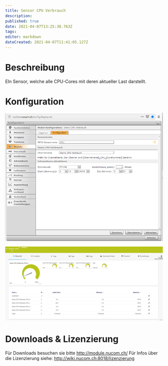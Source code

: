 ```yaml
---
title: Sensor CPU Verbrauch
description: 
published: true
date: 2021-04-07T13:25:30.763Z
tags: 
editor: markdown
dateCreated: 2021-04-07T11:41:05.127Z
---
```


# Beschreibung
EIn Sensor, welche alle CPU-Cores mit deren aktueller Last darstellt.
# Konfiguration
![Cpu](/uploads/prtg/cpu.png "Cpu")

![Cpusensor](/uploads/prtg/cpusensor.png "Cpusensor")
# Downloads & Lizenzierung
Für Downloads besuchen sie bitte http://module.nucom.ch/
Für Infos über die Lizenzierung siehe: http://wiki.nucom.ch:8018/lizenzierung

